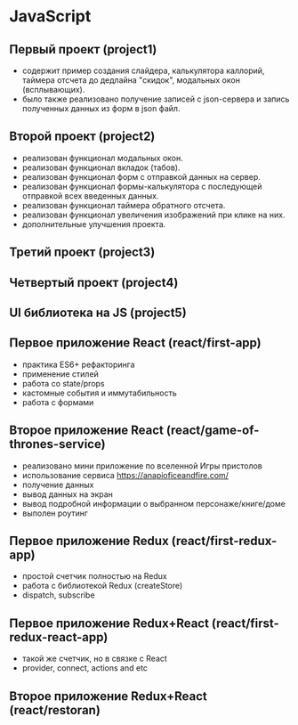 # JavaScript

## Первый проект (project1) 
* содержит пример создания слайдера, калькулятора каллорий, таймера отсчета до дедлайна "скидок", модальных окон (всплывающих).
* было также реализовано получение записей с json-сервера и запись полученных данных из форм в json файл. 

## Второй проект (project2) 
* реализован функционал модальных окон.
* реализован функционал вкладок (табов).
* реализован функционал форм с отправкой данных на сервер.
* реализован функционал формы-калькулятора с последующей отправкой всех введенных данных.
* реализован функционал таймера обратного отсчета.
* реализован функционал увеличения изображений при клике на них.
* дополнительные улучшения проекта.

## Третий проект (project3)

## Четвертый проект (project4)

## UI библиотека на JS (project5)

## Первое приложение React (react/first-app)
* практика ES6+ рефакторинга
* применение стилей
* работа со state/props
* кастомные события и иммутабильность
* работа с формами

## Второе приложение React (react/game-of-thrones-service)
* реализовано мини приложение по вселенной Игры пристолов
* использование сервиса https://anapioficeandfire.com/ 
* получение данных
* вывод данных на экран 
* вывод подробной информации о выбранном персонаже/книге/доме
* выполен роутинг

## Первое приложение Redux (react/first-redux-app)
* простой счетчик полностью на Redux
* работа с библиотекой Redux (createStore)
* dispatch, subscribe

## Первое приложение Redux+React (react/first-redux-react-app)
* такой же счетчик, но в связке с React
* provider, connect, actions and etc

## Второе приложение Redux+React (react/restoran)

